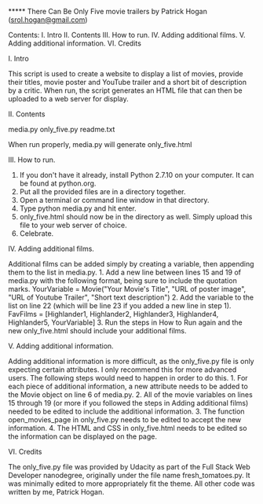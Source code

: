 ***** There Can Be Only Five movie trailers
by Patrick Hogan (srol.hogan@gmail.com)

Contents:
I. Intro
II. Contents
III. How to run.
IV. Adding additional films.
V. Adding additional information.
VI. Credits

I. Intro

This script is used to create a website to display a list of movies, provide their titles, movie poster and YouTube trailer and a short bit of description by a critic. When run, the script generates an HTML file that can then be uploaded to a web server for display. 

II. Contents

media.py
only_five.py
readme.txt

When run properly, media.py will generate only_five.html 

III. How to run.

1. If you don't have it already, install Python 2.7.10 on your computer. It can be found at python.org.
2. Put all the provided files are in a directory together.
3. Open a terminal or command line window in that directory.
4. Type python media.py and hit enter.
5. only_five.html should now be in the directory as well. Simply upload this file to your web server of choice.
6. Celebrate.

IV. Adding additional films.

Additional films can be added simply by creating a variable, then appending them to the list in media.py. 
	1. Add a new line between lines 15 and 19 of media.py with the following format, being sure to include the quotation marks.
		YourVariable = Movie("Your Movie's Title", "URL of poster image", "URL of Youtube Trailer", "Short text description")
	2. Add the variable to the list on line 22 (which will be line 23 if you added a new line in step 1). 
	FavFilms = [Highlander1, Highlander2, Highlander3, Highlander4, Highlander5, YourVariable]
	3. Run the steps in How to Run again and the new only_five.html should include your additional films.

V. Adding additional information.

Adding additional information is more difficult, as the only_five.py file is only expecting certain attributes. I only recommend this for more advanced users. The following steps would need to happen in order to do this.
	1. For each piece of additional information, a new attribute needs to be added to the Movie object on line 6 of media.py. 
	2. All of the movie variables on lines 15 through 19 (or more if you followed the steps in Adding additional films) needed to be edited to include the additional information. 
	3. The function open_movies_page in only_five.py needs to be edited to accept the new information.
	4. The HTML and CSS in only_five.html needs to be edited so the information can be displayed on the page. 
	
VI. Credits

The only_five.py file was provided by Udacity as part of the Full Stack Web Developer nanodegree, originally under the file name fresh_tomatoes.py. It was minimally edited to more appropriately fit the theme. All other code was written by me, Patrick Hogan.